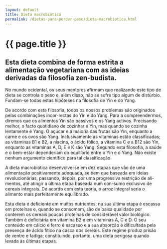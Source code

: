 ```yaml
---
layout: default
title: Dieta macrobiótica
permalink: /dietas-para-perder-peso/dieta-macrobiotica.html
---
```


# {{ page.title }}

## Esta dieta combina de forma estrita a alimentação vegetariana com as ideias derivadas da filosofia zen-budista.

No mundo ocidental, os seus mentores afirmam que realizando este tipo de dieta se controla o peso e, além disso, não se sofre tipo algum de distúrbio. Fundam-se todas estas hipóteses na filosofia de Yin e do Yang.

De acordo com esta filosofia, todos os nossos problemas são originados pelas combinações incor-rectas do Yin e do Yang. Para a compreendermos, diremos que os alimentos Yin são passivos e os Yang activos. Precisando melhor, o facto quotidiano de cozinhar é Yin, mas quando se cozinha lentamente é Yang. O açúcar e a maioria das frutas são Yin, enquanto a carne e os ovos são Yang. Inclusivamente as vitaminas estão classificadas; as vitaminas B1 e B2, a niacina, o ácido fólico, a vitamina C e a B12 são Yin, enquanto as vitaminas A, D, E e K são Yang. Segundo esta filosofia, a saúde e o bem-estar dependeriam do equilíbrio entre o Yin e o Yang. Não existe nenhum argumento científico para tal classificação.

A dieta macrobiótica desenvolve-se em dez etapas que vão de uma alimentação positivamente adequada, se bem que baseada em ideias revolucionárias, passando, depois, por uma progressiva restrição de ali-mentos, até atingir a última etapa baseada num con-sumo exclusivo de cereais integrais. De acordo com esta teoria, o arroz integral seria o alimento mais perfeitamente equilibrado.

Esta dieta é deficiente em muitos nutrientes; na sua última etapa é escassa em proteínas e, quando se consomem, são de baixa qualidade por conterem os cereais poucas proteínas de considerável valor biológico. Também é deficitária em vitamina B2 e em vitaminas A, C e D. O seu conteúdo em cálcio e ferro é escasso e a sua absorção é dificultada pela presença de ácido fítico na casca dos cereais. Este regime produz prisão de ventre e fadiga; constituindo, portanto, uma dieta perigosa quando levada às últimas etapas.
